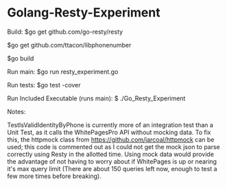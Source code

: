 # Golang-Resty-Experiment

Build:
  $go get github.com/go-resty/resty
  
  $go get github.com/ttacon/libphonenumber
  
  $go build
  
Run main:
  $go run resty_experiment.go
  
Run tests:
  $go test -cover

Run Included Executable (runs main):
  $ ./Go_Resty_Experiment

Notes:

TestIsValidIdentityByPhone is currently more of an integration test than a Unit Test, as it calls the WhitePagesPro API without mocking data. To fix this, the httpmock class from https://github.com/jarcoal/httpmock can be used; this code is commented out as I could not get the mock json to parse correctly using Resty in the allotted time. Using mock data would provide the advantage of not having to worry about if WhitePages is up or nearing it's max query limit (There are about 150 queries left now, enough to test a few more times before breaking).
